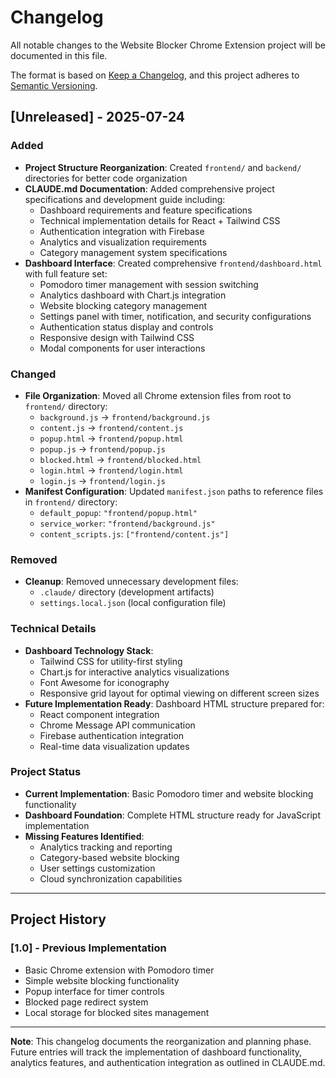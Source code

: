 # Changelog

All notable changes to the Website Blocker Chrome Extension project will be documented in this file.

The format is based on [Keep a Changelog](https://keepachangelog.com/en/1.0.0/),
and this project adheres to [Semantic Versioning](https://semver.org/spec/v2.0.0.html).

## [Unreleased] - 2025-07-24

### Added
- **Project Structure Reorganization**: Created `frontend/` and `backend/` directories for better code organization
- **CLAUDE.md Documentation**: Added comprehensive project specifications and development guide including:
  - Dashboard requirements and feature specifications
  - Technical implementation details for React + Tailwind CSS
  - Authentication integration with Firebase
  - Analytics and visualization requirements
  - Category management system specifications
- **Dashboard Interface**: Created comprehensive `frontend/dashboard.html` with full feature set:
  - Pomodoro timer management with session switching
  - Analytics dashboard with Chart.js integration
  - Website blocking category management
  - Settings panel with timer, notification, and security configurations
  - Authentication status display and controls
  - Responsive design with Tailwind CSS
  - Modal components for user interactions

### Changed
- **File Organization**: Moved all Chrome extension files from root to `frontend/` directory:
  - `background.js` → `frontend/background.js`
  - `content.js` → `frontend/content.js`
  - `popup.html` → `frontend/popup.html`
  - `popup.js` → `frontend/popup.js`
  - `blocked.html` → `frontend/blocked.html`
  - `login.html` → `frontend/login.html`
  - `login.js` → `frontend/login.js`
- **Manifest Configuration**: Updated `manifest.json` paths to reference files in `frontend/` directory:
  - `default_popup`: `"frontend/popup.html"`
  - `service_worker`: `"frontend/background.js"`
  - `content_scripts.js`: `["frontend/content.js"]`

### Removed
- **Cleanup**: Removed unnecessary development files:
  - `.claude/` directory (development artifacts)
  - `settings.local.json` (local configuration file)

### Technical Details
- **Dashboard Technology Stack**: 
  - Tailwind CSS for utility-first styling
  - Chart.js for interactive analytics visualizations
  - Font Awesome for iconography
  - Responsive grid layout for optimal viewing on different screen sizes
- **Future Implementation Ready**: Dashboard HTML structure prepared for:
  - React component integration
  - Chrome Message API communication
  - Firebase authentication integration
  - Real-time data visualization updates

### Project Status
- **Current Implementation**: Basic Pomodoro timer and website blocking functionality
- **Dashboard Foundation**: Complete HTML structure ready for JavaScript implementation
- **Missing Features Identified**: 
  - Analytics tracking and reporting
  - Category-based website blocking
  - User settings customization
  - Cloud synchronization capabilities

---

## Project History

### [1.0] - Previous Implementation
- Basic Chrome extension with Pomodoro timer
- Simple website blocking functionality
- Popup interface for timer controls
- Blocked page redirect system
- Local storage for blocked sites management

---

**Note**: This changelog documents the reorganization and planning phase. Future entries will track the implementation of dashboard functionality, analytics features, and authentication integration as outlined in CLAUDE.md.